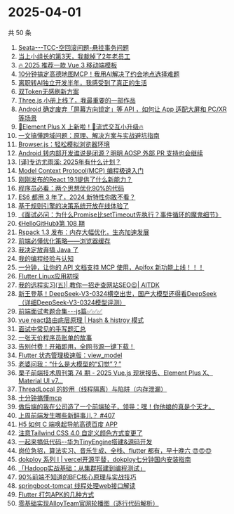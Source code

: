 # 2025-04-01

共 50 条

<!-- BEGIN JUEJIN -->
<!-- 最后更新时间 2025-04-01 00:15:02 +0800 -->
1. [Seata---TCC-空回滚问题-悬挂事务问题](https://juejin.cn/post/7486755501528055846)
1. [当上小组长的第3天，我裁掉了2年老员工](https://juejin.cn/post/7487210421209186355)
1. [🔥 2025 推荐一款 Vue 3 移动端模板](https://juejin.cn/post/7487140165241782324)
1. [10分钟搞定高德地图MCP！我用AI解决了约会地点选择难题](https://juejin.cn/post/7487066699357224975)
1. [离职转AI独立开发半年，我感受到了真正的生活](https://juejin.cn/post/7486788421932400652)
1. [双Token无感刷新方案](https://juejin.cn/post/7486782063422717962)
1. [Three.js 小册上线了，我最重要的一部作品](https://juejin.cn/post/7487118309344542771)
1. [Android 确定废弃「屏幕方向锁定」等 API ，如何让 App 适配大屏和 PC/XR 等场景](https://juejin.cn/post/7487118309344444467)
1. [🐒Element Plus X  上新啦！🐳流式交互小升级🔥](https://juejin.cn/post/7487009132958974002)
1. [一文搞懂跨域问题：原理、解决方案与实战避坑指南](https://juejin.cn/post/7487219720480948287)
1. [Browser.js：轻松模拟浏览器环境](https://juejin.cn/post/7486845198485585935)
1. [Android 转内部开发谁说是闭源？明明 AOSP 外部 PR 支持也会继续](https://juejin.cn/post/7486757133809139762)
1. [[译]专访尤雨溪: 2025年有什么计划？](https://juejin.cn/post/7487548882744803355)
1. [Model Context Protocol(MCP) 编程极速入门](https://juejin.cn/post/7478504097395785747)
1. [刚刚发布的React 19.1提供了什么新能力？](https://juejin.cn/post/7486757871629418548)
1. [程序员必看：两个思想优化90%的代码](https://juejin.cn/post/7486694184407138339)
1. [ES6 都用 3 年了，2024 新特性你敢不看？](https://juejin.cn/post/7486369696737361961)
1. [基于规则引擎的决策系统开放在线体验了](https://juejin.cn/post/7486788421933203468)
1. [《面试必问：为什么Promise比setTimeout先执行？事件循环的魔鬼细节》](https://juejin.cn/post/7486780447448383523)
1. [《HelloGitHub》第 108 期](https://juejin.cn/post/7486326860760367130)
1. [Rspack 1.3 发布：内存大幅优化，生态加速发展](https://juejin.cn/post/7487540309489729574)
1. [前端必懂优化策略——浏览器缓存](https://juejin.cn/post/7487131921714642971)
1. [我决定放弃搞 Java  了](https://juejin.cn/post/7487434380106694696)
1. [我的编程经验与认知](https://juejin.cn/post/7487142802662555682)
1. [一分钟，让你的 API 文档支持 MCP 使用，Apifox 新功能上线！！！](https://juejin.cn/post/7485659260036415524)
1. [Flutter Linux应用初探](https://juejin.cn/post/7487118743085727770)
1. [我的远程实习(五)| 教你一招走查网站SEO😉| AITDK](https://juejin.cn/post/7486780447449350179)
1. [新王登基！DeepSeek-V3-0324横空出世，国产大模型还得看DeepSeek（详细DeepSeek-V3-0324模型评测）](https://juejin.cn/post/7486881706404200511)
1. [前端面试考题合集---js篇✅✅✅](https://juejin.cn/post/7486789190673809471)
1. [vue react路由底层原理 | Hash & histroy 模式](https://juejin.cn/post/7486782063422767114)
1. [面试中常见的手写题汇总](https://juejin.cn/post/7487542928133603391)
1. [一张天价程序员账单的故事](https://juejin.cn/post/7486753733982748672)
1. [告别付费！开箱即用，全网书源一键下载！](https://juejin.cn/post/7486691956340703273)
1. [Flutter 状态管理极速版：view_model](https://juejin.cn/post/7486764352935870518)
1. [老婆问我：“什么是大模型的“幻觉”？”](https://juejin.cn/post/7487210421209251891)
1. [栗子前端技术周刊第 74 期 - 2025 Vue.js 现状报告、Element Plus X、Material UI v7...](https://juejin.cn/post/7487219720481259583)
1. [ThreadLocal 的妙用（线程隔离）与陷阱（内存泄漏）](https://juejin.cn/post/7486421434576912434)
1. [十分钟搞懂mcp](https://juejin.cn/post/7486832959694209059)
1. [做后端的我在公司造了一个前端轮子，领导：嘿！你他娘的真是个天才。](https://juejin.cn/post/7487396530657984538)
1. [上周前端发生哪些新鲜事儿？ #407](https://juejin.cn/post/7487142802662195234)
1. [H5 如何 C 端唤起导航高德百度 APP](https://juejin.cn/post/7486659696063397938)
1. [注意Tailwind CSS 4.0 自定义颜色方式变更了](https://juejin.cn/post/7487073065672704050)
1. [一起来搞低代码--华为TinyEngine搭建&源码开发](https://juejin.cn/post/7486444624816521253)
1. [岗位急招，算法实习、音乐生成、全栈、flutter 都有，早十晚六 😍😍😍](https://juejin.cn/post/7487594233015173132)
1. [dokploy 系列 I | vercel开源平替，dokploy七分钟国内安装指南](https://juejin.cn/post/7486788421933350924)
1. [「Hadoop实战基础：从集群搭建到编程测试」](https://juejin.cn/post/7486733708949143603)
1. [ 90%前端不知道的BFC核心原理与实战技巧](https://juejin.cn/post/7486845198486454287)
1. [springboot-tomcat 线程处理web接口解读](https://juejin.cn/post/7487219933127786505)
1. [Flutter 打包APK的几种方式](https://juejin.cn/post/7487219933127163913)
1. [零基础实现AlloyTeam官网轮播图（逐行代码解析）](https://juejin.cn/post/7486731244131090444)
<!-- END JUEJIN -->